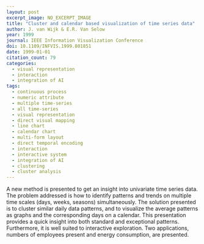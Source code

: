 ```yaml
---
layout: post
excerpt_image: NO_EXCERPT_IMAGE
title: "Cluster and calendar based visualization of time series data"
author: J. van Wijk & E.R. Van Selow
year: 1999
journal: IEEE Information Visualization Conference
doi: 10.1109/INFVIS.1999.801851
date: 1999-01-01
citation_count: 79
categories:
  - visual representation
  - interaction
  - integration of AI
tags:
  - continuous process
  - numeric attribute
  - multiple time-series
  - all time-series
  - visual representation
  - direct visual mapping
  - line chart
  - calendar chart
  - multi-form layout
  - direct temporal encoding
  - interaction
  - interactive system
  - integration of AI
  - clustering
  - cluster analysis
---
```

A new method is presented to get an insight into univariate time series data. The problem addressed is how to identify patterns and trends on multiple time scales (days, weeks, seasons) simultaneously. The solution presented is to cluster similar daily data patterns, and to visualize the average patterns as graphs and the corresponding days on a calendar. This presentation provides a quick insight into both standard and exceptional patterns. Furthermore, it is well suited to interactive exploration. Two applications, numbers of employees present and energy consumption, are presented.
